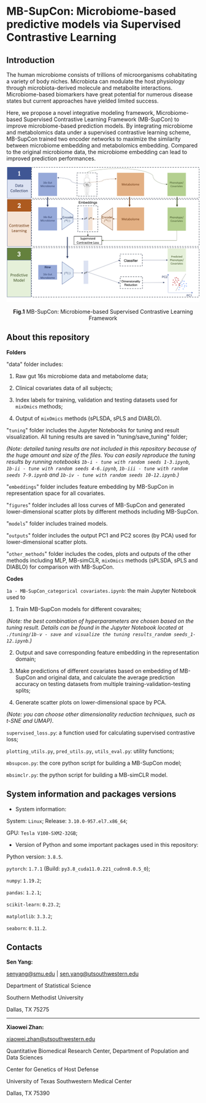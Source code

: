 # MB-SupCon: Microbiome-based predictive models via Supervised Contrastive Learning

## Introduction

The human microbiome consists of trillions of microorganisms cohabitating a variety of body niches. Microbiota can modulate the host physiology through microbiota-derived molecule and metabolite interactions. Microbiome-based biomarkers have great potential for numerous disease states but current approaches have yielded limited success. 

Here, we propose a novel integrative modeling framework, Microbiome-based Supervised Contrastive Learning Framework (MB-SupCon) to improve microbiome-based prediction models. By integrating microbiome and metabolomics data under a supervised contrastive learning scheme, MB-SupCon trained two encoder networks to maximize the similarity between microbiome embedding and metabolomics embedding. Compared to the original microbiome data, the microbiome embedding can lead to improved prediction performances.

<p align="center">
  <img src="./figures/framework.png" width="700"/>
</p>

<p align = "center">
<b>Fig.1</b> MB-SupCon: Microbiome-based Supervised Contrastive Learning Framework
</p>

## About this repository

**Folders**

"data" folder includes:

1. Raw gut 16s microbiome data and metabolome data;

2. Clinical covariates data of all subjects;

3. Index labels for training, validation and testing datasets used for `mixOmics` methods;

4. Output of `mixOmics` methods (sPLSDA, sPLS and DIABLO).

"`tuning`" folder includes the Jupyter Notebooks for tuning and result visualization. All tuning results are saved in "tuning/save_tuning" folder;

*(Note: detailed tuning results are not included in this repository because of the huge amount and size of the files. You can easily reproduce the tuning results by running notebooks `1b-i - tune with random seeds 1-3.ipynb`, `1b-ii - tune with random seeds 4-6.ipynb`, `1b-iii - tune with random seeds 7-9.ipynb` and `1b-iv - tune with random seeds 10-12.ipynb`.)*

"`embeddings`" folder includes feature embedding by MB-SupCon in representation space for all covariates.

"`figures`" folder includes all loss curves of MB-SupCon and generated lower-dimensional scatter plots by different methods including MB-SupCon. 

"`models`" folder includes trained models. 

"`outputs`" folder includes the output PC1 and PC2 scores (by PCA) used for lower-dimensional scatter plots.

"`other_methods`" folder includes the codes, plots and outputs of the other methods including MLP, MB-simCLR, `mixOmics` methods (sPLSDA, sPLS and DIABLO) for comparison with MB-SupCon.

**Codes**

`1a - MB-SupCon_categorical covariates.ipynb`: the main Jupyter Notebook used to 

1. Train MB-SupCon models for different covaraites;

  *(Note: the best combination of hyperparameters are chosen based on the tuning result. Details can be found in the Jupyter Notebook located at `./tuning/1b-v - save and visualize the tuning results_random seeds_1-12.ipynb`.)*

2. Output and save corresponding feature embedding in the representation domain;

3. Make predictions of different covariates based on embedding of MB-SupCon and original data, and calculate the average prediction accuracy on testing datasets from multiple training-validation-testing splits;

3. Generate scatter plots on lower-dimensional space by PCA.

*(Note: you can choose other dimensionality reduction techniques, such as t-SNE and UMAP)*.

`supervised_loss.py`: a function used for calculating supervised contrastive loss;

`plotting_utils.py`, `pred_utils.py`, `utils_eval.py`: utility functions;

`mbsupcon.py`: the core python script for building a MB-SupCon model;

`mbsimclr.py`: the python script for building a MB-simCLR model.

## System information and packages versions 

- System information:

System: `Linux`; Release: `3.10.0-957.el7.x86_64`;

GPU: `Tesla V100-SXM2-32GB`;

- Version of Python and some important packages used in this repository:

Python version: `3.8.5`.

`pytorch`: `1.7.1` (Build: `py3.8_cuda11.0.221_cudnn8.0.5_0`);

`numpy`: `1.19.2`;

`pandas`: `1.2.1`;

`scikit-learn`: `0.23.2`;

`matplotlib`: `3.3.2`;

`seaborn`: `0.11.2`.

## Contacts

**Sen Yang:**

senyang@smu.edu | sen.yang@utsouthwestern.edu

Department of Statistical Science

Southern Methodist University

Dallas, TX 75275

---

**Xiaowei Zhan:**

xiaowei.zhan@utsouthwestern.edu

Quantitative Biomedical Research Center, Department of Population and Data Sciences

Center for Genetics of Host Defense

University of Texas Southwestern Medical Center

Dallas, TX 75390








